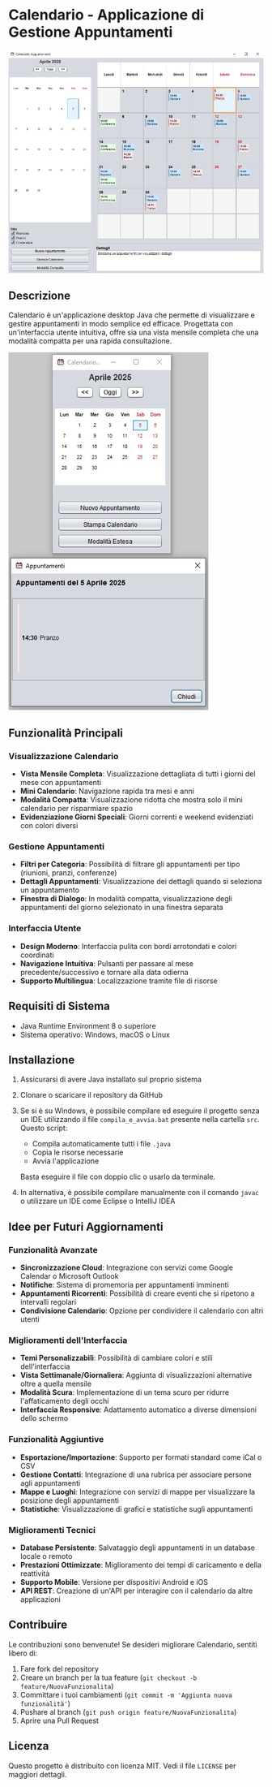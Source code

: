 # Calendario - Applicazione di Gestione Appuntamenti

![Modalita estesa](screenshot/modEstesa.jpg)

## Descrizione
Calendario è un'applicazione desktop Java che permette di visualizzare e gestire appuntamenti in modo semplice ed efficace. Progettata con un'interfaccia utente intuitiva, offre sia una vista mensile completa che una modalità compatta per una rapida consultazione.

![Modalita compatta](screenshot/modCompatta.jpg)

## Funzionalità Principali

### Visualizzazione Calendario
- **Vista Mensile Completa**: Visualizzazione dettagliata di tutti i giorni del mese con appuntamenti
- **Mini Calendario**: Navigazione rapida tra mesi e anni
- **Modalità Compatta**: Visualizzazione ridotta che mostra solo il mini calendario per risparmiare spazio
- **Evidenziazione Giorni Speciali**: Giorni correnti e weekend evidenziati con colori diversi

### Gestione Appuntamenti
- **Filtri per Categoria**: Possibilità di filtrare gli appuntamenti per tipo (riunioni, pranzi, conferenze)
- **Dettagli Appuntamenti**: Visualizzazione dei dettagli quando si seleziona un appuntamento
- **Finestra di Dialogo**: In modalità compatta, visualizzazione degli appuntamenti del giorno selezionato in una finestra separata

### Interfaccia Utente
- **Design Moderno**: Interfaccia pulita con bordi arrotondati e colori coordinati
- **Navigazione Intuitiva**: Pulsanti per passare al mese precedente/successivo e tornare alla data odierna
- **Supporto Multilingua**: Localizzazione tramite file di risorse

## Requisiti di Sistema
- Java Runtime Environment 8 o superiore
- Sistema operativo: Windows, macOS o Linux

## Installazione

1. Assicurarsi di avere Java installato sul proprio sistema
2. Clonare o scaricare il repository da GitHub
3. Se si è su Windows, è possibile compilare ed eseguire il progetto senza un IDE utilizzando il file `compila_e_avvia.bat` presente nella cartella `src`. Questo script:
   - Compila automaticamente tutti i file `.java`
   - Copia le risorse necessarie
   - Avvia l'applicazione

   Basta eseguire il file con doppio clic o usarlo da terminale.

4. In alternativa, è possibile compilare manualmente con il comando `javac` o utilizzare un IDE come Eclipse o IntelliJ IDEA

## Idee per Futuri Aggiornamenti

### Funzionalità Avanzate
- **Sincronizzazione Cloud**: Integrazione con servizi come Google Calendar o Microsoft Outlook
- **Notifiche**: Sistema di promemoria per appuntamenti imminenti
- **Appuntamenti Ricorrenti**: Possibilità di creare eventi che si ripetono a intervalli regolari
- **Condivisione Calendario**: Opzione per condividere il calendario con altri utenti

### Miglioramenti dell'Interfaccia
- **Temi Personalizzabili**: Possibilità di cambiare colori e stili dell'interfaccia
- **Vista Settimanale/Giornaliera**: Aggiunta di visualizzazioni alternative oltre a quella mensile
- **Modalità Scura**: Implementazione di un tema scuro per ridurre l'affaticamento degli occhi
- **Interfaccia Responsive**: Adattamento automatico a diverse dimensioni dello schermo

### Funzionalità Aggiuntive
- **Esportazione/Importazione**: Supporto per formati standard come iCal o CSV
- **Gestione Contatti**: Integrazione di una rubrica per associare persone agli appuntamenti
- **Mappe e Luoghi**: Integrazione con servizi di mappe per visualizzare la posizione degli appuntamenti
- **Statistiche**: Visualizzazione di grafici e statistiche sugli appuntamenti

### Miglioramenti Tecnici
- **Database Persistente**: Salvataggio degli appuntamenti in un database locale o remoto
- **Prestazioni Ottimizzate**: Miglioramento dei tempi di caricamento e della reattività
- **Supporto Mobile**: Versione per dispositivi Android e iOS
- **API REST**: Creazione di un'API per interagire con il calendario da altre applicazioni

## Contribuire
Le contribuzioni sono benvenute! Se desideri migliorare Calendario, sentiti libero di:
1. Fare fork del repository
2. Creare un branch per la tua feature (`git checkout -b feature/NuovaFunzionalita`)
3. Committare i tuoi cambiamenti (`git commit -m 'Aggiunta nuova funzionalità'`)
4. Pushare al branch (`git push origin feature/NuovaFunzionalita`)
5. Aprire una Pull Request

## Licenza
Questo progetto è distribuito con licenza MIT. Vedi il file `LICENSE` per maggiori dettagli.
